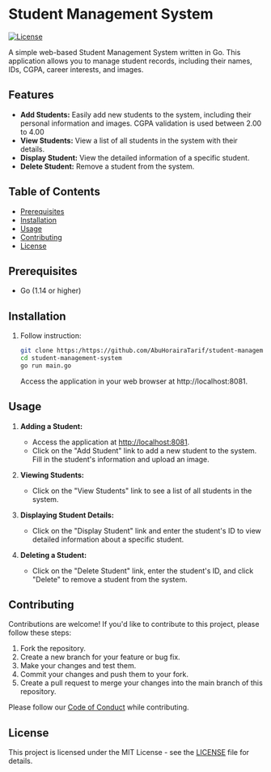 # Student Management System

[![License](https://img.shields.io/badge/license-MIT-blue.svg)](https://github.com/AbuHorairaTarif/student-management-system/blob/main/LICENSE)

A simple web-based Student Management System written in Go. This application allows you to manage student records, including their names, IDs, CGPA, career interests, and images.

## Features

- **Add Students:** Easily add new students to the system, including their personal information and images. CGPA validation is used between 2.00 to 4.00
- **View Students:** View a list of all students in the system with their details.
- **Display Student:** View the detailed information of a specific student.
- **Delete Student:** Remove a student from the system.

## Table of Contents

- [Prerequisites](#prerequisites)
- [Installation](#installation)
- [Usage](#usage)
- [Contributing](#contributing)
- [License](#license)

## Prerequisites

- Go (1.14 or higher)

## Installation

1. Follow instruction:

   ```bash
   git clone https:/https://github.com/AbuHorairaTarif/student-management-system.git
   cd student-management-system
   go run main.go
   ```
   Access the application in your web browser at http://localhost:8081.
## Usage

1. **Adding a Student:**

   - Access the application at [http://localhost:8081](http://localhost:8081).
   - Click on the "Add Student" link to add a new student to the system. Fill in the student's information and upload an image.

2. **Viewing Students:**

   - Click on the "View Students" link to see a list of all students in the system.

3. **Displaying Student Details:**

   - Click on the "Display Student" link and enter the student's ID to view detailed information about a specific student.

4. **Deleting a Student:**

   - Click on the "Delete Student" link, enter the student's ID, and click "Delete" to remove a student from the system.
   
   
## Contributing

Contributions are welcome! If you'd like to contribute to this project, please follow these steps:

1. Fork the repository.
2. Create a new branch for your feature or bug fix.
3. Make your changes and test them.
4. Commit your changes and push them to your fork.
5. Create a pull request to merge your changes into the main branch of this repository.

Please follow our [Code of Conduct](CODE_OF_CONDUCT.md) while contributing.

## License

This project is licensed under the MIT License - see the [LICENSE](LICENSE) file for details.

